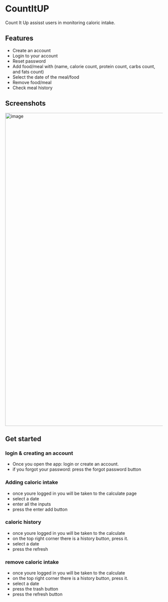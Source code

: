 # CountItUP
Count It Up assisst users in monitoring caloric intake. 


## Features
* Create an account
* Login to your account
* Reset password
* Add food/meal with (name, calorie count, protein count, carbs count, and fats count)
* Select the date of the meal/food
* Remove food/meal
* Check meal history

## Screenshots
<img width="1000"  alt="image" src="https://user-images.githubusercontent.com/124530691/217414692-c0cc8391-d34b-4416-967e-db1cd56c8493.png">

## Get started

### login & creating an account
* Once you open the app: login or create an account.
* if you forgot your password: press the forgot password button 


### Adding caloric intake
* once youre logged in you will be taken to the calculate page
* select a date
* enter all the inputs
* press the enter add button

### caloric history 
* once youre logged in you will be taken to the calculate
* on the top right corner there is a history button, press it.
* select a date
* press the refresh 

### remove caloric intake 
* once youre logged in you will be taken to the calculate
* on the top right corner there is a history button, press it.
* select a date
* press the trash button 
* press the refresh button
